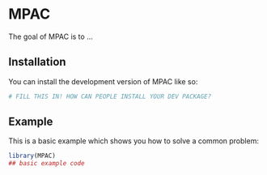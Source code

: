 
# MPAC

<!-- badges: start -->
<!-- badges: end -->

The goal of MPAC is to ...

## Installation

You can install the development version of MPAC like so:

``` r
# FILL THIS IN! HOW CAN PEOPLE INSTALL YOUR DEV PACKAGE?
```

## Example

This is a basic example which shows you how to solve a common problem:

``` r
library(MPAC)
## basic example code
```


